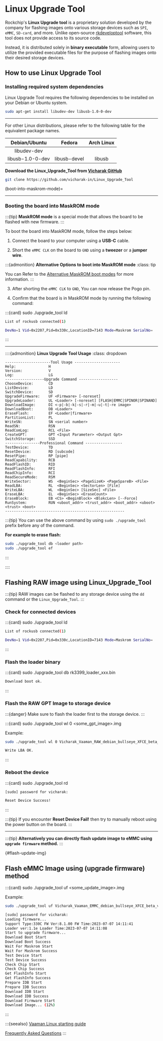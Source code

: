 # Linux Upgrade Tool

Rockchip's **Linux Upgrade tool** is a proprietary solution developed by the company for flashing images onto
various storage devices such as `SPI`, `eMMC`, `SD-card`, and more.
Unlike open-source [rkdeveloptool](https://github.com/rockchip-linux/rkdeveloptool) software,
this tool does not provide access to its source code.

Instead, it is distributed solely in **binary executable** form,
allowing users to utilize the provided executable files for the purpose of flashing images onto their desired storage devices.

## How to use Linux Upgrade Tool

### Installing required system dependencies

Linux Upgrade Tool requires the following dependencies to be installed on your Debian or Ubuntu system.

```bash
sudo apt-get install libudev-dev libusb-1.0-0-dev
```

---

For other Linux distributions, please refer to the following table for the equivalent package names.

|  Debian/Ubuntu   |    Fedora    | Arch Linux |
| :--------------: | :----------: | :--------: |
|   libudev-dev    |              |            |
| libusb-1.0-0-dev | libusb-devel |   libusb   |

**Download the Linux_Upgrade_Tool from [Vicharak GitHub](https://github.com/vicharak-in/Linux_Upgrade_Tool)**

```bash
git clone https://github.com/vicharak-in/Linux_Upgrade_Tool
```

(boot-into-maskrom-mode)=

---

### Booting the board into MaskROM mode

:::{tip}
**MaskROM mode** is a special mode that allows the board to be flashed with new firmware.
:::

To boot the board into MaskROM mode, follow the steps below:

1. Connect the board to your computer using a **USB-C** cable.

2. Short the `eMMC CLK` on the board to `GND` using a **tweezer** or a **jumper wire**.

:::{admonition} **Alternative Options to boot into MaskROM mode**
:class: tip

You can Refer to the [Alternative MaskROM boot modes](#vaaman-maskrom-mode) for more information.
:::

3. After shorting the `eMMC CLK` to `GND`, You can now release the Pogo pin.

4. Confirm that the board is in MaskROM mode by running the following command:

:::{card} sudo ./upgrade_tool ld

```bash
List of rockusb connected(1)

DevNo=1 Vid=0x2207,Pid=0x330c,LocationID=7143 Mode=Maskrom SerialNo=
```

:::

---

::::{admonition} **Linux Upgrade Tool Usage**
:class: dropdown

```text
---------------------Tool Usage ---------------------
Help:               H
Version:            V
Log:                LG
------------------Upgrade Command ------------------
ChooseDevice:		CD
ListDevice:		    LD
SwitchDevice:		SD
UpgradeFirmware:	UF <Firmware> [-noreset]
UpgradeLoader:		UL <Loader> [-noreset] [FLASH|EMMC|SPINOR|SPINAND]
DownloadImage:		DI <-p|-b|-k|-s|-r|-m|-u|-t|-re image>
DownloadBoot:		DB <Loader>
EraseFlash:		    EF <Loader|firmware>
PartitionList:		PL
WriteSN:		    SN <serial number>
ReadSN:			    RSN
ReadComLog:		    RCL <File>
CreateGPT:		    GPT <Input Parameter> <Output Gpt>
SwitchStorage:		SSD
----------------Professional Command -----------------
TestDevice:		    TD
ResetDevice:		RD [subcode]
ResetPipe:		    RP [pipe]
ReadCapability:		RCB
ReadFlashID:		RID
ReadFlashInfo:		RFI
ReadChipInfo:		RCI
ReadSecureMode:		RSM
WriteSector:		WS  <BeginSec> <PageSizeK> <PageSpareB> <File>
ReadLBA:		    RL  <BeginSec> <SectorLen> [File]
WriteLBA:		    WL  <BeginSec> [SizeSec] <File>
EraseLBA:		    EL  <BeginSec> <EraseCount>
EraseBlock:		    EB <CS> <BeginBlock> <BlokcLen> [--Force]
RunSystem:		    RUN <uboot_addr> <trust_addr> <boot_addr> <uboot> <trust> <boot>
-------------------------------------------------------
```

:::{tip}
You can use the above command by using `sudo ./upgrade_tool` prefix before any of the command.

**For example to erase flash:**

```bash
sudo ./upgrade_tool db <loader path>
sudo ./upgrade_tool ef
```

:::

::::

## Flashing RAW image using Linux_Upgrade_Tool

:::{tip}
RAW images can be flashed to any storage device using the `dd` command or the `Linux_Upgrade_Tool`.
:::

### Check for connected devices

:::{card} sudo ./upgrade_tool ld

```bash
List of rockusb connected(1)

DevNo=1 Vid=0x2207,Pid=0x330c,LocationID=7143 Mode=Maskrom SerialNo=
```

:::

### Flash the loader binary

:::{card} sudo ./upgrade_tool db rk3399_loader_xxx.bin

```bash
Download boot ok.
```

:::

### Flash the RAW GPT Image to storage device

:::{danger}
Make sure to flash the loader first to the storage device.
:::

:::{card} sudo ./upgrade_tool wl 0 <some_gpt_image>.img

Example:

```bash
sudo ./upgrade_tool wl 0 Vicharak_Vaaman_RAW_debian_bullseye_XFCE_beta_v0.1.0_08072023.img
```

```bash
Write LBA OK.
```

:::

### Reboot the device

:::{card} sudo ./upgrade_tool rd

```bash
[sudo] password for vicharak:

Reset Device Success!
```

:::

:::{tip}
If you encounter **Reset Device Fail!** then try to manually reboot using the power button on the board.
:::

---

:::{tip}
**Alternatively you can directly flash update image to eMMC using `upgrade firmware` method.**
:::

{#flash-update-img}

## Flash eMMC Image using (upgrade firmware) method

:::{card} sudo ./upgrade_tool uf <some_update_image>.img

Example:

```bash
sudo ./upgrade_tool uf Vicharak_Vaaman_EMMC_debian_bullseye_XFCE_beta_v0.1.0_03072023.img
```

```bash
[sudo] password for vicharak:
Loading firmware...
Support Type:330C FW Ver:8.1.00 FW Time:2023-07-07 14:11:41
Loader ver:1.1e Loader Time:2023-07-07 14:11:08
Start to upgrade firmware...
Download Boot Start
Download Boot Success
Wait For Maskrom Start
Wait For Maskrom Success
Test Device Start
Test Device Success
Check Chip Start
Check Chip Success
Get FlashInfo Start
Get FlashInfo Success
Prepare IDB Start
Prepare IDB Success
Download IDB Start
Download IDB Success
Download Firmware Start
Download Image... (12%)
```

:::

:::{seealso}
[Vaaman Linux starting guide](linux-start-guide.md)

[Frequently Asked Questions](#faq)
:::
